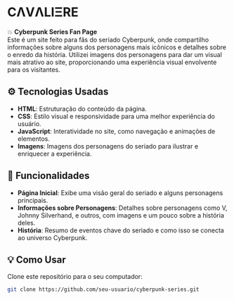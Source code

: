 # **CΛVΛLIΞRE**

💥 **Cyberpunk Series Fan Page**  
Este é um site feito para fãs do seriado Cyberpunk, onde compartilho informações sobre alguns dos personagens mais icônicos e detalhes sobre o enredo da história. Utilizei imagens dos personagens para dar um visual mais atrativo ao site, proporcionando uma experiência visual envolvente para os visitantes.

## ⚙️ Tecnologias Usadas
- **HTML**: Estruturação do conteúdo da página.
- **CSS**: Estilo visual e responsividade para uma melhor experiência do usuário.
- **JavaScript**: Interatividade no site, como navegação e animações de elementos.
- **Imagens**: Imagens dos personagens do seriado para ilustrar e enriquecer a experiência.

## 🧠 Funcionalidades
- **Página Inicial**: Exibe uma visão geral do seriado e alguns personagens principais.
- **Informações sobre Personagens**: Detalhes sobre personagens como V, Johnny Silverhand, e outros, com imagens e um pouco sobre a história deles.
- **História**: Resumo de eventos chave do seriado e como isso se conecta ao universo Cyberpunk.

## 💡 Como Usar
Clone este repositório para o seu computador:

```bash
git clone https://github.com/seu-usuario/cyberpunk-series.git
